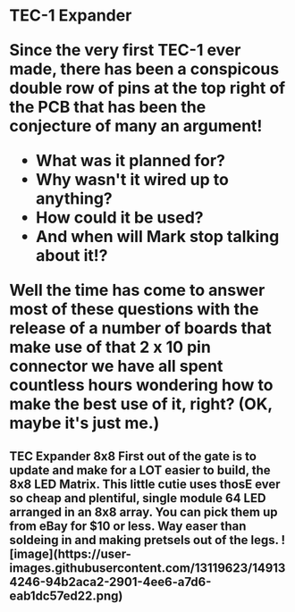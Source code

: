 <h1>TEC-1 Expander

Since the very first TEC-1 ever made, there has been a conspicous double row of pins at the top right of the PCB that has been the conjecture of many an argument!
  - What was it planned for?
  - Why wasn't it wired up to anything?
  - How could it be used?
  - And when will Mark stop talking about it!?
  
Well the time has come to answer most of these questions with the release of a number of boards that make use of that 2 x 10 pin connector we have all spent countless hours wondering how to make the best use of it, right? (OK, maybe it's just me.)

<h2>TEC Expander 8x8
First out of the gate is to update and make for a LOT easier to build, the 8x8 LED Matrix. This little cutie uses thosE ever so cheap and plentiful, single module 64 LED arranged in an 8x8 array. You can pick them up from eBay for $10 or less. Way easer than soldeing in and making pretsels out of the legs.
  ![image](https://user-images.githubusercontent.com/13119623/149134246-94b2aca2-2901-4ee6-a7d6-eab1dc57ed22.png)

